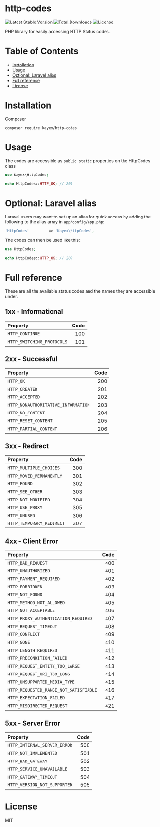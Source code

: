 # http-codes
[![Latest Stable Version](https://poser.pugx.org/kayex/http-codes/v/stable)](https://packagist.org/packages/kayex/http-codes) [![Total Downloads](https://poser.pugx.org/kayex/http-codes/downloads)](https://packagist.org/packages/kayex/http-codes) [![License](https://poser.pugx.org/kayex/http-codes/license)](https://packagist.org/packages/kayex/http-codes)

PHP library for easily accessing HTTP Status codes.

# Table of Contents
* [Installation](#installation)
* [Usage](#usage)
* [Optional: Laravel alias](#optional-laravel-alias)
* [Full reference](#full-reference)
* [License](#license)

# Installation
Composer
```
composer require kayex/http-codes
```

# Usage
The codes are accessible as `public static` properties on the HttpCodes class
```php
use Kayex\HttpCodes;

echo HttpCodes::HTTP_OK; // 200
```

# Optional: Laravel alias
Laravel users may want to set up an alias for quick access by adding the following to the alias array in `app/config/app.php`:
```php
'HttpCodes'         => 'Kayex\HttpCodes',
```

The codes can then be used like this:
```php
use HttpCodes;

echo HttpCodes::HTTP_OK; // 200
```

# Full reference
These are all the available status codes and the names they are accessible under.

## 1xx - Informational
| Property                   | Code |
|:---------------------------|----: |
| `HTTP_CONTINUE`            | 100  |
| `HTTP_SWITCHING_PROTOCOLS` | 101  |

## 2xx - Successful
| Property                           | Code |
|:-----------------------------------|-----:|
|`HTTP_OK`                           | 200  |
|`HTTP_CREATED`                      | 201  |
|`HTTP_ACCEPTED`                     | 202  |
|`HTTP_NONAUTHORITATIVE_INFORMATION` | 203  |
|`HTTP_NO_CONTENT`                   | 204  |
|`HTTP_RESET_CONTENT`                | 205  |
|`HTTP_PARTIAL_CONTENT`              | 206  |

## 3xx - Redirect
| Property                           | Code |
|:-----------------------------------|-----:|
|`HTTP_MULTIPLE_CHOICES` | 300|
|`HTTP_MOVED_PERMANENTLY` | 301|
|`HTTP_FOUND` | 302|
|`HTTP_SEE_OTHER` | 303|
|`HTTP_NOT_MODIFIED` | 304|
|`HTTP_USE_PROXY` | 305|
|`HTTP_UNUSED`| 306|
|`HTTP_TEMPORARY_REDIRECT` | 307|


## 4xx - Client Error
| Property                           | Code |
|:-----------------------------------|-----:|
|`HTTP_BAD_REQUEST` | 400|
|`HTTP_UNAUTHORIZED`  | 401|
|`HTTP_PAYMENT_REQUIRED` | 402|
|`HTTP_FORBIDDEN` | 403|
|`HTTP_NOT_FOUND` | 404|
|`HTTP_METHOD_NOT_ALLOWED` | 405|
|`HTTP_NOT_ACCEPTABLE` | 406|
|`HTTP_PROXY_AUTHENTICATION_REQUIRED` | 407|
|`HTTP_REQUEST_TIMEOUT` | 408|
|`HTTP_CONFLICT` | 409|
|`HTTP_GONE` | 410|
|`HTTP_LENGTH_REQUIRED` | 411|
|`HTTP_PRECONDITION_FAILED` | 412|
|`HTTP_REQUEST_ENTITY_TOO_LARGE` | 413|
|`HTTP_REQUEST_URI_TOO_LONG` | 414|
|`HTTP_UNSUPPORTED_MEDIA_TYPE` | 415|
|`HTTP_REQUESTED_RANGE_NOT_SATISFIABLE` | 416|
|`HTTP_EXPECTATION_FAILED` | 417|
|`HTTP_MISDIRECTED_REQUEST` | 421|


## 5xx - Server Error
| Property                           | Code |
|:-----------------------------------|-----:|
|`HTTP_INTERNAL_SERVER_ERROR` | 500|
|`HTTP_NOT_IMPLEMENTED` | 501|
|`HTTP_BAD_GATEWAY` | 502|
|`HTTP_SERVICE_UNAVAILABLE` | 503|
|`HTTP_GATEWAY_TIMEOUT` | 504|
|`HTTP_VERSION_NOT_SUPPORTED` | 505|

# License
MIT
